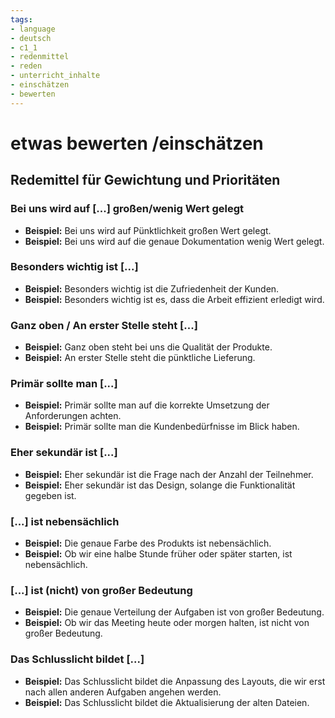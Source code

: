 ```yaml
---
tags:
- language
- deutsch
- c1_1
- redenmittel
- reden
- unterricht_inhalte
- einschätzen
- bewerten
---
```



# etwas bewerten /einschätzen

## Redemittel für Gewichtung und Prioritäten

### Bei uns wird auf [...] großen/wenig Wert gelegt

- __Beispiel:__ Bei uns wird auf Pünktlichkeit großen Wert gelegt.
- __Beispiel:__ Bei uns wird auf die genaue Dokumentation wenig Wert gelegt.

### Besonders wichtig ist [...]

- __Beispiel:__ Besonders wichtig ist die Zufriedenheit der Kunden.
- __Beispiel:__ Besonders wichtig ist es, dass die Arbeit effizient erledigt wird.

### Ganz oben / An erster Stelle steht [...]

- __Beispiel:__ Ganz oben steht bei uns die Qualität der Produkte.
- __Beispiel:__ An erster Stelle steht die pünktliche Lieferung.

### Primär sollte man [...]

- __Beispiel:__ Primär sollte man auf die korrekte Umsetzung der Anforderungen achten.
- __Beispiel:__ Primär sollte man die Kundenbedürfnisse im Blick haben.

### Eher sekundär ist [...]

- __Beispiel:__ Eher sekundär ist die Frage nach der Anzahl der Teilnehmer.
- __Beispiel:__ Eher sekundär ist das Design, solange die Funktionalität gegeben ist.

### [...] ist nebensächlich

- __Beispiel:__ Die genaue Farbe des Produkts ist nebensächlich.
- __Beispiel:__ Ob wir eine halbe Stunde früher oder später starten, ist nebensächlich.

### [...] ist (nicht) von großer Bedeutung

- __Beispiel:__ Die genaue Verteilung der Aufgaben ist von großer Bedeutung.
- __Beispiel:__ Ob wir das Meeting heute oder morgen halten, ist nicht von großer Bedeutung.

### Das Schlusslicht bildet [...]

- __Beispiel:__ Das Schlusslicht bildet die Anpassung des Layouts, die wir erst nach allen anderen Aufgaben angehen werden.
- __Beispiel:__ Das Schlusslicht bildet die Aktualisierung der alten Dateien.
